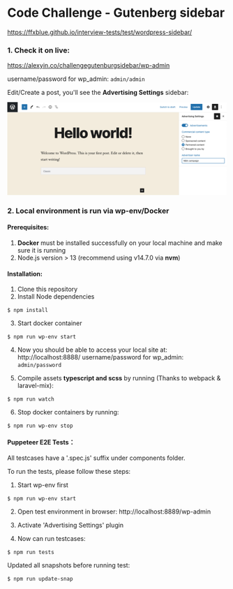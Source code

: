 # Code Challenge - Gutenberg sidebar
https://ffxblue.github.io/interview-tests/test/wordpress-sidebar/

### 1. Check it on live:
https://alexyin.co/challengegutenburgsidebar/wp-admin

username/password for wp_admin: `admin/admin`

Edit/Create a post, you'll see the **Advertising Settings** sidebar:

<p align="center"><img src="https://github.com/orochigalois/Code-Challenge-Gutenberg-Sidebar-WPENV/raw/master/screenshot/screenshot.png" alt="Code is Poetry." /></p>




### 2. Local environment is run via wp-env/Docker

#### Prerequisites:
1. **Docker** must be installed successfully on your local machine and make sure it is running
1. Node.js version > 13 (recommend using v14.7.0 via **nvm**)

#### Installation:

1. Clone this repository
2. Install Node dependencies

```
$ npm install
```

3. Start docker container
```
$ npm run wp-env start
```

4. Now you should be able to access your local site at: http://localhost:8888/
username/password for wp_admin: `admin/password`



5. Compile assets **typescript and scss** by running (Thanks to webpack & laravel-mix):
```
$ npm run watch
```

6. Stop docker containers by running:
```
$ npm run wp-env stop
```


#### Puppeteer E2E Tests：
All testcases have a '.spec.js' suffix under components folder.

To run the tests, please follow these steps:

1. Start wp-env first
```
$ npm run wp-env start
```

2. Open test environment in browser: http://localhost:8889/wp-admin

3. Activate 'Advertising Settings' plugin

4. Now can run testcases:

```
$ npm run tests
```
Updated all snapshots before running test:
```
$ npm run update-snap
```